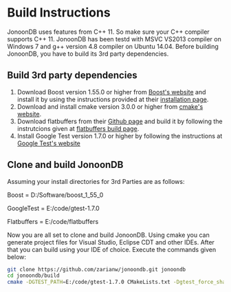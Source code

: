 # Build Instructions

JonoonDB uses features from C++ 11. So make sure your C++ compiler supports C++ 11. JonoonDB has been testd with MSVC VS2013 compiler on Windows 7 and g++ version 4.8 compiler on Ubuntu 14.04. Before building JonoonDB, you have to build its 3rd party dependencies.

## Build 3rd party dependencies
1. Download Boost version 1.55.0 or higher from [Boost's website](http://www.boost.org) and install it by using the instructions provided at their [installation page](http://www.boost.org/doc/libs/1_55_0/doc/html/bbv2/installation.html).
2. Download and install cmake version 3.0.0 or higher from [cmake's website](http://www.cmake.org/download/). 
3. Download flatbuffers from their [Github page](https://github.com/google/flatbuffers) and build it by following the instrutcions given at [flatbuffers build page](http://google.github.io/flatbuffers/md__building.html).
4. Install Google Test version 1.7.0 or higher by following the instructions at [Google Test's website](https://code.google.com/p/googletest/)

## Clone and build JonoonDB
Assuming your install directories for 3rd Parties are as follows:

Boost = D:/Software/boost_1_55_0

GoogleTest = E:/code/gtest-1.7.0

Flatbuffers = E:/code/flatbuffers

Now you are all set to clone and build JonoonDB. Using cmake you can generate project files for Visual Studio, Eclipse CDT and other IDEs. After that you can build using your IDE of choice. Execute the commands given below:


```sh
git clone https://github.com/zarianw/jonoondb.git jonoondb
cd jonoondb/build
cmake -DGTEST_PATH=E:/code/gtest-1.7.0 CMakeLists.txt -Dgtest_force_shared_crt=ON -DBOOST_ROOT=D:/Software/boost_1_55_0 -DFLATBUFFERS_PATH=E:/code/flatbuffers
```
